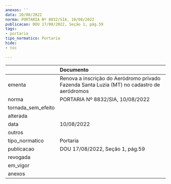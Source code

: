 ```yaml
---
anexos: ''
data: 10/08/2022
norma: PORTARIA Nº 8832/SIA, 10/08/2022
publicacao: DOU 17/08/2022, Seção 1, pág.59
tags:
- portaria
tipo_normatico: Portaria
hide: 
- toc 
 
---
```


|                    | Documento                                                                                  |
|:-------------------|:-------------------------------------------------------------------------------------------|
| ementa             | Renova a inscrição do Aeródromo privado Fazenda Santa Luzia (MT) no cadastro de aeródromos |
| norma              | PORTARIA Nº 8832/SIA, 10/08/2022                                                           |
| tornada_sem_efeito |                                                                                            |
| alterada           |                                                                                            |
| data               | 10/08/2022                                                                                 |
| outros             |                                                                                            |
| tipo_normatico     | Portaria                                                                                   |
| publicacao         | DOU 17/08/2022, Seção 1, pág.59                                                            |
| revogada           |                                                                                            |
| em_vigor           |                                                                                            |
| anexos             |                                                                                            |